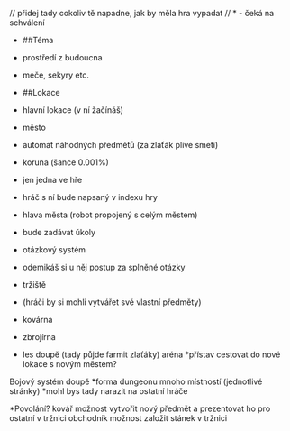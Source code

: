 // přidej tady cokoliv tě napadne, jak by měla hra vypadat
// * - čeká na schválení

* ##Téma
 * prostředí z budoucna
 * meče, sekyry etc.

* ##Lokace
* hlavní lokace (v ní žačínáš)
*  město
*   automat náhodných předmětů (za zlaťák plive smetí)
*    koruna (šance 0.001%)
*    jen jedna ve hře
*    hráč s ní bude napsaný v indexu hry
*   hlava města (robot propojený s celým městem)
*    bude zadávat úkoly
*    otázkový systém
*    odemikáš si u něj postup za splněné otázky
*   tržiště
*    (hráči by si mohli vytvářet své vlastní předměty)
*    kovárna
*    zbrojírna
*  les
doupě (tady půjde farmit zlaťáky)
aréna
*přístav
cestovat do nové lokace s novým městem?

Bojový systém
doupě
*forma dungeonu
mnoho místností (jednotlivé stránky)
*mohl bys tady narazit na ostatní hráče        

*Povolání?
kovář 
možnost vytvořit nový předmět a prezentovat ho pro ostatní v tržnici
obchodník
možnost založit stánek v tržnici


